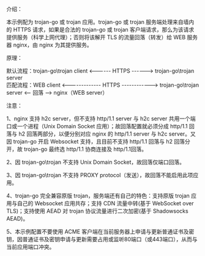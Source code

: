 介绍：

本示例配为 trojan-go 或 trojan 应用。trojan-go 或 trojan 服务端处理来自墙内的 HTTPS 请求，如果是合法的 trojan-go 或 trojan 客户端请求，那么为该请求提供服务（科学上网代理）；否则将该解开 TLS 的流量回落（转发）给 WEB 服务器 nginx，由 nginx 为其提供服务。

原理：

默认流程：trojan-go\trojan client <------ HTTPS ------> trojan-go\trojan server  
匹配流程：WEB client <------------- HTTPS ------------> trojan-go\trojan server <-- 回落 --> nginx（WEB server）

注意：

1、nginx 支持 h2c server，但不支持 http/1.1 server 与 h2c server 共用一个端口或一个进程（Unix Domain Socket 应用）；故回落配置就必须分成 http/1.1 回落与 h2 回落两部分，以便分别对应 nginx 的 http/1.1 server 与 h2c server。又因 trojan-go 开启 Websocket 支持，且目前不支持 http/1.1 回落与 h2 回落分开，故 trojan-go 最终选 http/1.1 协商连接及 http/1.1回落。

2、因 trojan-go\trojan 不支持 Unix Domain Socket，故回落仅端口回落。

3、因 trojan-go\trojan 不支持 PROXY protocol（发送），故回落不能启用此项应用。

4、trojan-go 完全兼容原版 trojan，服务端还有自己的特色：支持原版 trojan 应用与自己的 Websocket 应用共存；支持 CDN 流量中转(基于 WebSocket over TLS)；支持使用 AEAD 对 trojan 协议流量进行二次加密(基于 Shadowsocks AEAD)。

5、本示例配置不要使用 ACME 客户端在当前服务器上申请与更新普通证书及密钥，因普通证书及密钥申请与更新需要占用或监听80端口（或443端口），从而与当前应用端口冲突。
